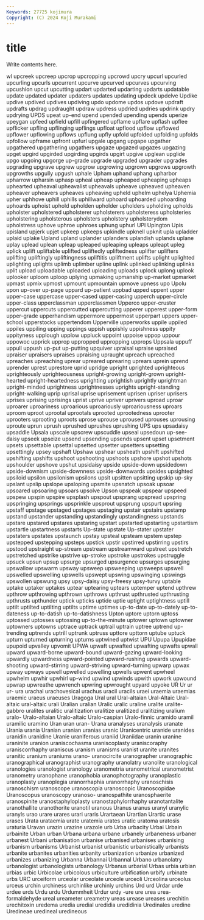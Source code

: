 ```yaml
---
Keywords: 27725 kojimura
Copyright: (C) 2024 Koji Murakami
---
```


# title

Write contents here.



wl upcreek upcreep upcrop
upcropping upcrowd upcry upcurl upcurled upcurling upcurls upcurrent upcurve upcurved
upcurves upcurving upcushion upcut upcutting updart updarted updarting updarts updatable
update updated updater updaters updates updating updeck updelve Updike updive
updived updives updiving updo updome updos updove updraft updrafts updrag
updraught updraw updress updried updries updrink updry updrying UPDS upeat
up-end upend upended upending upends uperize upeygan upfeed upfield upfill
upfingered upflame upflare upflash upflee upflicker upfling upflinging upflings upfloat
upflood upflow upflowed upflower upflowing upflows upflung upfly upfold upfolded
upfolding upfolds upfollow upframe upfront upfurl upgale upgang upgape upgather
upgathered upgathering upgathers upgaze upgazed upgazes upgazing upget upgird upgirded
upgirding upgirds upgirt upgive upglean upglide upgo upgoing upgorge up-grade
upgrade upgraded upgrader upgrades upgrading upgrave upgrew upgrow upgrowing upgrown
upgrows upgrowth upgrowths upgully upgush uphale Upham uphand uphang upharbor
upharrow upharsin uphasp upheal upheap upheaped upheaping upheaps uphearted upheaval
upheavalist upheavals upheave upheaved upheaven upheaver upheavers upheaves upheaving upheld
uphelm uphelya Uphemia upher uphhove uphill uphills uphillward uphoard uphoarded
uphoarding uphoards uphoist uphold upholden upholder upholders upholding upholds upholster
upholstered upholsterer upholsterers upholsteress upholsteries upholstering upholsterous upholsters upholstery upholsterydom
upholstress uphove uphroe uphroes uphung uphurl UPI Upington Upis upisland
upjerk upjet upkeep upkeeps upkindle upknell upknit upla upladder uplaid
uplake Upland upland uplander uplanders uplandish uplands uplane uplay uplead
uplean upleap upleaped upleaping upleaps upleapt upleg uplick uplift upliftable
uplifted upliftedly upliftedness uplifter uplifters uplifting upliftingly upliftingness upliftitis upliftment
uplifts uplight uplighted uplighting uplights uplimb uplimber upline uplink uplinked
uplinking uplinks uplit upload uploadable uploaded uploading uploads uplock uplong
uplook uplooker uploom uploop uplying upmaking upmanship up-market upmarket upmast
upmix upmost upmount upmountain upmove upness upo Upolu upon up-over
up-page uppard up-patient uppbad upped uppent upper upper-case uppercase upper-cased
upper-casing upperch upper-circle upper-class upperclassman upperclassmen Upperco upper-cruster uppercut uppercuts
uppercutted uppercutting upperer upperest upper-form upper-grade upperhandism uppermore uppermost upperpart
uppers upper-school upperstocks uppertendom Upperville upperworks uppile uppiled uppiles uppiling
upping uppings uppish uppishly uppishness uppity uppityness upplough upplow uppluck
uppoint uppoise uppop uppour uppowoc upprick upprop uppropped uppropping upprops
Uppsala uppuff uppull uppush up-put up-putting upquiver upraisal upraise upraised
upraiser upraisers upraises upraising upraught upreach upreached upreaches upreaching uprear
upreared uprearing uprears uprein uprend uprender uprest uprestore uprid upridge
upright uprighted uprighteous uprighteously uprighteousness upright-growing upright-grown upright-hearted upright-heartedness uprighting
uprightish uprightly uprightman upright-minded uprightness uprightnesses uprights upright-standing upright-walking uprip
uprisal uprise uprisement uprisen upriser uprisers uprises uprising uprisings uprist
uprive upriver uprivers uproad uproar uproarer uproariness uproarious uproariously uproariousness
uproars uproom uproot uprootal uprootals uprooted uprootedness uprooter uprooters uprooting
uproots uprose uprouse uproused uprouses uprousing uproute uprun uprush uprushed
uprushes uprushing UPS ups upsadaisy upsaddle Upsala upscale upscrew upscuddle
upseal upsedoun up-see-daisy upseek upseize upsend upsending upsends upsent upset
upsetment upsets upsettable upsettal upsetted upsetter upsetters upsetting upsettingly upsey
upshaft Upshaw upshear upsheath upshift upshifted upshifting upshifts upshoot upshooting
upshoots upshore upshot upshots upshoulder upshove upshut upsidaisy upside upside-down
upsidedown upside-downism upside-downness upside-downwards upsides upsighted upsiloid upsilon upsilonism upsilons
upsit upsitten upsitting upskip up-sky upslant upslip upslope upsloping upsmite
upsnatch upsoak upsoar upsoared upsoaring upsoars upsolve Upson upspeak upspear
upspeed upspew upspin upspire upsplash upspout upsprang upspread upspring upspringing
upsprings upsprinkle upsprout upsprung upspurt upsring upstaff upstage upstaged upstages
upstaging upstair upstairs upstamp upstand upstander upstanding upstandingly upstandingness upstands
upstare upstared upstares upstaring upstart upstarted upstarting upstartism upstartle upstartness
upstarts Up-state upstate Up-stater upstater upstaters upstates upstaunch upstay upsteal
upsteam upstem upstep upstepped upstepping upsteps upstick upstir upstirred upstirring
upstirs upstood upstraight up-stream upstream upstreamward upstreet upstretch upstretched upstrike
upstrive up-stroke upstroke upstrokes upstruggle upsuck upsun upsup upsurge upsurged
upsurgence upsurges upsurging upswallow upswarm upsway upsweep upsweeping upsweeps upswell
upswelled upswelling upswells upswept upswing upswinging upswings upswollen upswung upsy
upsy-daisy upsy-freesy upsy-turvy uptable uptake uptaker uptakes uptear uptearing uptears
uptemper uptend upthrew upthrow upthrowing upthrown upthrows upthrust upthrusted upthrusting
upthrusts upthunder uptick upticks uptide uptie uptight uptightness uptill uptilt
uptilted uptilting uptilts uptime uptimes up-to-date up-to-dately up-to-dateness up-to-datish up-to-datishness
Upton uptore uptorn uptoss uptossed uptosses uptossing up-to-the-minute uptower uptown
uptowner uptowners uptowns uptrace uptrack uptrail uptrain uptree uptrend up-trending
uptrends uptrill uptrunk uptruss upttore upttorn uptube uptuck upturn upturned
upturning upturns uptwined uptwist UPU Upupa Upupidae upupoid upvalley upvomit
UPWA upwaft upwafted upwafting upwafts upwall upward upward-borne upward-bound upward-gazing
upward-looking upwardly upwardness upward-pointed upward-rushing upwards upward-shooting upward-stirring upward-striving upward-turning
upwarp upwax upway upways upwell upwelled upwelling upwells upwent upwheel
upwhelm upwhir upwhirl up-wind upwind upwinds upwith upwork upwound upwrap
upwreathe upwrench upwring upwrought upyard upyoke UR Ur ur ur-
ura urachal urachovesical urachus uracil uracils uraei uraemia uraemias uraemic
uraeus uraeuses Uragoga Ural ural Ural-altaian Ural-Altaic Ural-altaic ural-altaic urali
Uralian uralian Uralic uralic uraline uralite uralite-gabbro uralites uralitic uralitization
uralitize uralitized uralitizing uralium uralo- Uralo-altaian Uralo-altaic Uralo-caspian Uralo-finnic uramido
uramil uramilic uramino Uran uran uran- Urana uranalyses uranalysis uranate
Urania urania Uranian uranian uranias uranic Uranicentric uranide uranides uranidin
uranidine Uranie uraniferous uraniid Uraniidae uranin uranine uraninite uranion uraniscochasma
uraniscoplasty uraniscoraphy uraniscorrhaphy uraniscus uranism uranisms uranist uranite uranites uranitic
uranium uraniums urano- uranocircite uranographer uranographic uranographical uranographist uranography uranolatry
uranolite uranological uranologies uranologist uranology uranometria uranometrical uranometrist uranometry uranophane
uranophobia uranophotography uranoplastic uranoplasty uranoplegia uranorrhaphia uranorrhaphy uranoschisis uranoschism uranoscope
uranoscopia uranoscopic Uranoscopidae Uranoscopus uranoscopy uranoso- uranospathite uranosphaerite uranospinite uranostaphyloplasty
uranostaphylorrhaphy uranotantalite uranothallite uranothorite uranotil uranous Uranus uranus uranyl uranylic
uranyls urao urare urares urari uraris Urartaean Urartian Urartic urase
urases Urata urataemia urate uratemia urates uratic uratoma uratosis uraturia
Uravan urazin urazine urazole urb Urba urbacity Urbai Urbain urbainite
Urban urban Urbana urbana urbane urbanely urbaneness urbaner urbanest Urbani
urbanisation urbanise urbanised urbanises urbanising urbanism urbanisms Urbanist urbanist urbanistic
urbanistically urbanists urbanite urbanites urbanities urbanity urbanization urbanize urbanized urbanizes
urbanizing Urbanna Urbannai Urbannal Urbano urbanolatry urbanologist urbanologists urbanology Urbanus
urbarial Urbas urbia urbian urbias urbic Urbicolae urbicolous urbiculture urbification
urbify urbinate urbs URC urceiform urceolar urceolate urceole urceoli Urceolina
urceolus urceus urchin urchiness urchinlike urchinly urchins Urd urd Urdar
urde urdee urds Urdu urdu Urdummheit Urdur urdy -ure ure
urea urea-formaldehyde ureal ureameter ureametry ureas urease ureases urechitin urechitoxin
uredema uredia uredial uredidia uredidinia Uredinales uredine Uredineae uredineal uredineous
